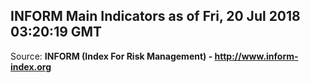 ## INFORM Main Indicators as of Fri, 20 Jul 2018 03:20:19 GMT

Source: **INFORM (Index For Risk Management) - http://www.inform-index.org**